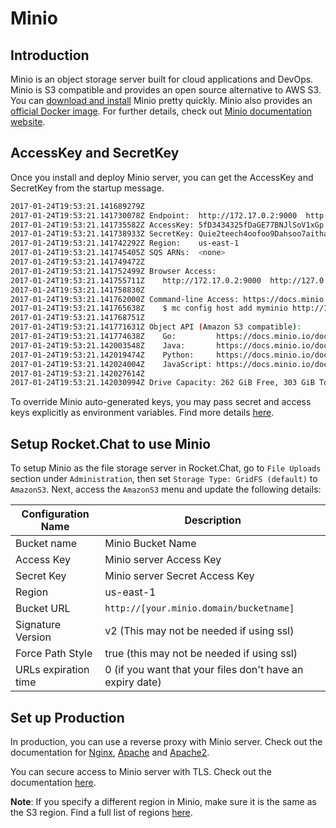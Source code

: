 # Minio

## Introduction

Minio is an object storage server built for cloud applications and DevOps. Minio is S3 compatible and provides an open source
alternative to AWS S3. You can [download and install](https://minio.io/downloads) Minio pretty quickly. Minio also provides an [official Docker image](https://hub.docker.com/r/minio/minio/). For further details, check out [Minio documentation website](https://docs.minio.io/).

## AccessKey and SecretKey

Once you install and deploy Minio server, you can get the AccessKey and SecretKey from the startup message.

```bash
2017-01-24T19:53:21.141689279Z
2017-01-24T19:53:21.141730078Z Endpoint:  http://172.17.0.2:9000  http://127.0.0.1:9000
2017-01-24T19:53:21.141735582Z AccessKey: 5fD3434325fDaGE77BNJlSoV1xGp
2017-01-24T19:53:21.141738933Z SecretKey: Quie2teech4oofoo9Dahsoo7aithauja
2017-01-24T19:53:21.141742292Z Region:    us-east-1
2017-01-24T19:53:21.141745405Z SQS ARNs:  <none>
2017-01-24T19:53:21.141749472Z
2017-01-24T19:53:21.141752499Z Browser Access:
2017-01-24T19:53:21.141755711Z    http://172.17.0.2:9000  http://127.0.0.1:9000
2017-01-24T19:53:21.141758830Z
2017-01-24T19:53:21.141762000Z Command-line Access: https://docs.minio.io/docs/minio-client-quickstart-guide
2017-01-24T19:53:21.141765638Z    $ mc config host add myminio http://172.17.0.2:9000 1H2MI5BCU45990DZ3WRL flJlSoV1xGp+u2fhfDaGE77BNE6OdyvAsdI15kPq
2017-01-24T19:53:21.141768751Z
2017-01-24T19:53:21.141771631Z Object API (Amazon S3 compatible):
2017-01-24T19:53:21.141774638Z    Go:         https://docs.minio.io/docs/golang-client-quickstart-guide
2017-01-24T19:53:21.142003548Z    Java:       https://docs.minio.io/docs/java-client-quickstart-guide
2017-01-24T19:53:21.142019474Z    Python:     https://docs.minio.io/docs/python-client-quickstart-guide
2017-01-24T19:53:21.142024004Z    JavaScript: https://docs.minio.io/docs/javascript-client-quickstart-guide
2017-01-24T19:53:21.142027614Z
2017-01-24T19:53:21.142030994Z Drive Capacity: 262 GiB Free, 303 GiB Total
```

To override Minio auto-generated keys, you may pass secret and access keys explicitly as environment variables. Find more details [here](https://docs.minio.io/docs/minio-docker-quickstart-guide).

## Setup Rocket.Chat to use Minio

To setup Minio as the file storage server in Rocket.Chat, go to `File Uploads` section under `Administration`, then set `Storage Type: GridFS (default)` to `AmazonS3`. Next, access the `AmazonS3` menu and update the following details:

| Configuration Name   | Description                                               |
| -------------------- | --------------------------------------------------------- |
| Bucket name          | Minio Bucket Name                                         |
| Access Key           | Minio server Access Key                                   |
| Secret Key           | Minio server Secret Access Key                            |
| Region               | us-east-1                                                 |
| Bucket URL           | `http://[your.minio.domain/bucketname]`                   |
| Signature Version    | v2 (This may not be needed if using ssl)                  |
| Force Path Style     | true (this may not be needed if using ssl)                |
| URLs expiration time | 0 (if you want that your files don't have an expiry date) |

## Set up Production

In production, you can use a reverse proxy with Minio server. Check out the documentation for [Nginx](https://docs.minio.io/docs/setup-nginx-proxy-with-minio#main), [Apache](https://docs.minio.io/docs/setup-apache-http-proxy-with-minio-server) and [Apache2](https://www.digitalocean.com/community/tutorials/how-to-use-apache-http-server-as-reverse-proxy-using-mod_proxy-extension).

You can secure access to Minio server with TLS. Check out the documentation [here](https://docs.minio.io/docs/how-to-secure-access-to-minio-server-with-tls).

**Note**: If you specify a different region in Minio, make sure it is the same as the S3 region. Find a full list of regions [here](https://docs.aws.amazon.com/AWSEC2/latest/UserGuide/using-regions-availability-zones.html#concepts-available-regions).
